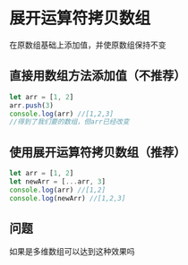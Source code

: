 # 展开运算符拷贝数组

在原数组基础上添加值，并使原数组保持不变

## 直接用数组方法添加值（不推荐）

```js
let arr = [1, 2]
arr.push(3)
console.log(arr) //[1,2,3]
//得到了我们要的数组，但arr已经改变
```

## 使用展开运算符拷贝数组（推荐）

```js
let arr = [1, 2]
let newArr = [...arr, 3]
console.log(arr) //[1,2]
console.log(newArr) //[1,2,3]
```

## 问题

如果是多维数组可以达到这种效果吗
